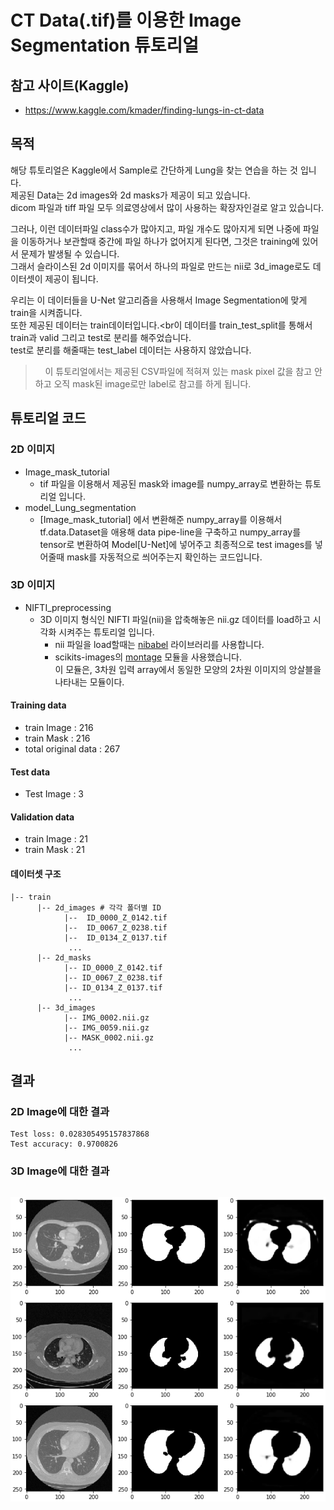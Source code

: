 # CT Data(.tif)를 이용한 Image Segmentation 튜토리얼



## 참고 사이트(Kaggle)
 * https://www.kaggle.com/kmader/finding-lungs-in-ct-data

## 목적
해당 튜토리얼은 Kaggle에서 Sample로 간단하게 Lung을 찾는 연습을 하는 것 입니다.<br>
제공된 Data는 2d images와 2d masks가 제공이 되고 있습니다.<br>
dicom 파일과 tiff 파일 모두 의료영상에서 많이 사용하는 확장자인걸로 알고 있습니다.<br>

그러나, 이런 데이터파일 class수가 많아지고, 파일 개수도 많아지게 되면 나중에 파일을 이동하거나 보관할때 중간에 파일 하나가 없어지게 된다면, 그것은 training에 있어서 문제가 발생될 수 있습니다.<br>
그래서 슬라이스된 2d 이미지를 묶어서 하나의 파일로 만드는 nii로 3d_image로도 데이터셋이 제공이 됩니다.<br>

우리는 이 데이터들을 U-Net 알고리즘을 사용해서 Image Segmentation에 맞게 train을 시켜줍니다.<br>
또한 제공된 데이터는 train데이터입니다.<br이 데이터를 train_test_split를 통해서 train과 valid 그리고 test로 분리를 해주었습니다.<br>
test로 분리를 해줄때는 test_label 데이터는 사용하지 않았습니다.<br>

> &nbsp;&nbsp;&nbsp; 이 튜토리얼에서는 제공된 CSV파일에 적혀져 있는 mask pixel 값을 참고 안하고 오직 mask된 image로만 label로 참고를 하게 됩니다.<br> 

## 튜토리얼 코드
### 2D 이미지
- Image_mask_tutorial
  - tif 파일을 이용해서 제공된 mask와 image를 numpy_array로 변환하는 튜토리얼 입니다.
- model_Lung_segmentation
  - [Image_mask_tutorial] 에서 변환해준 numpy_array를 이용해서 tf.data.Dataset을 애용해 data pipe-line을 구축하고 numpy_array를 tensor로 변환하여 Model[U-Net]에 넣어주고 최종적으로 test images를 넣어줄때 mask를 자동적으로 씌어주는지 확인하는 코드입니다.
### 3D 이미지
- NIFTI_preprocessing
  - 3D 이미지 형식인 NIFTI 파일(nii)을 압축해놓은 nii.gz 데이터를 load하고 시각화 시켜주는 튜토리얼 입니다.
    - nii 파일을 load할때는 [nibabel](https://nipy.org/nibabel/) 라이브러리를 사용합니다.
    - scikits-images의 [montage](https://scikit-image.org/docs/0.7.0/api/skimage.util.montage.html) 모듈을 사용했습니다.<br> 이 모듈은, 3차원 입력 array에서 동일한 모양의 2차원 이미지의 앙살블을 나타내는 모듈이다.

#### Training data
- train Image : 216
- train Mask : 216
- total original data : 267

#### Test data
- Test Image : 3

#### Validation data
- train Image : 21
- train Mask : 21

#### 데이터셋 구조

```
|-- train
      |-- 2d_images # 각각 폴더별 ID
            |--  ID_0000_Z_0142.tif
            |--  ID_0067_Z_0238.tif
            |--  ID_0134_Z_0137.tif
             ...
      |-- 2d_masks 
            |-- ID_0000_Z_0142.tif
            |-- ID_0067_Z_0238.tif
            |-- ID_0134_Z_0137.tif
             ...
      |-- 3d_images
            |-- IMG_0002.nii.gz
            |-- IMG_0059.nii.gz
            |-- MASK_0002.nii.gz
             ...
```

## 결과
### 2D Image에 대한 결과
```
Test loss: 0.028305495157837868
Test accuracy: 0.9700826
```
### 3D Image에 대한 결과
```
```
<div align="center">
  <img src="./data/result.png">
</div>